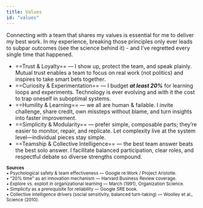 ```yaml
---
title: Values
id: "values"
---
```


Connecting with a team that shares my values is essential for me to deliver my best work. In my experience, breaking those principles only ever leads to subpar outcomes (see the science behind it) - and I’ve regretted every single time that happened.

- ==Trust & Loyalty== — I show up, protect the team, and speak plainly. Mutual trust enables a team to focus on real work (not politics) and inspires to take smart bets together.
- ==Curiosity & Experimentation== — I budget ***at least 20%*** for learning loops and experiments. Technology is ever evolving and with it the cost to trap oneself in suboptimal systems.
- ==Humility & Learning== — we all are human & failable. I invite challenge, share credit, own missteps without blame, and turn insights into faster improvement.
- ==Simplicity & Modularity== — prefer simple, composable parts; they’re easier to monitor, repair, and replicate. Let complexity live at the system level—individual pieces stay simple.
- ==Teamship & Collective Intelligence== — the best team answer beats the best solo answer. I facilitate balanced participation, clear roles, and respectful debate so diverse strengths compound.

<small>
<strong>Sources</strong><br/>
• Psychological safety & team effectiveness — Google re:Work / Project Aristotle. <br/>
• “20% time” as an innovation mechanism — Harvard Business Review coverage. <br/>
• Explore vs. exploit in organizational learning — March (1991), Organization Science. <br/>
• Simplicity as a prerequisite for reliability — Google SRE book. <br/>
• Collective intelligence drivers (social sensitivity, balanced turn-taking) — Woolley et al., Science (2010). 
</small>
